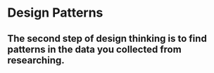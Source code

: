 # Design Patterns
## The second step of design thinking is to find patterns in the data you collected from researching.


